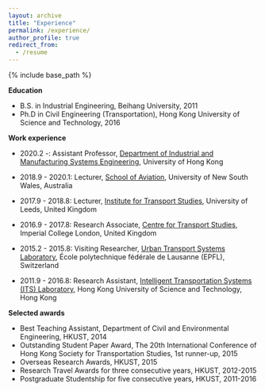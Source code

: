 ```yaml
---
layout: archive
title: "Experience"
permalink: /experience/
author_profile: true
redirect_from:
  - /resume
---
```


{% include base_path %}

**Education**

* B.S. in Industrial Engineering, Beihang University, 2011
* Ph.D in Civil Engineering (Transportation), Hong Kong University of Science and Technology, 2016

**Work experience**

* 2020.2 -: Assistant Professor, [Department of Industrial and Manufacturing Systems Engineering](https://www.imse.hku.hk/), University of Hong Kong

* 2018.9 - 2020.1: Lecturer, [School of Aviation](https://research.unsw.edu.au/people/dr-fangni-zhang), University of New South Wales, Australia

* 2017.9 - 2018.8: Lecturer, [Institute for Transport Studies](https://environment.leeds.ac.uk/transport), University of Leeds, United Kingdom

* 2016.9 - 2017.8: Research Associate, [Centre for Transport Studies](https://www.imperial.ac.uk/transport-studies), Imperial College London, United Kingdom

* 2015.2 - 2015.8: Visiting Researcher, [Urban Transport Systems Laboratory](https://www.epfl.ch/labs/luts/), École polytechnique fédérale de Lausanne (EPFL), Switzerland

* 2011.9 - 2016.8: Research Assistant, [Intelligent Transportation Systems (ITS) Laboratory](https://sites.google.com/view/hkustits/home), Hong Kong University of Science and Technology, Hong Kong

**Selected awards**

* Best Teaching Assistant, Department of Civil and Environmental Engineering, HKUST, 2014
* Outstanding Student Paper Award, The 20th International Conference of Hong Kong Society for Transportation Studies, 1st runner-up, 2015
* Overseas Research Awards, HKUST, 2015
* Research Travel Awards for three consecutive years, HKUST, 2012-2015
* Postgraduate Studentship for five consecutive years, HKUST, 2011-2016
